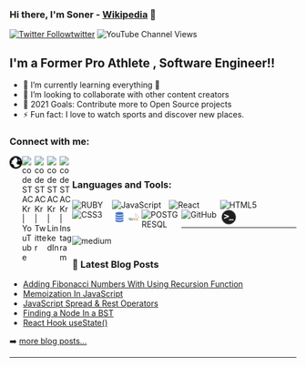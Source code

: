 ### Hi there, I'm Soner - [Wikipedia][website] 👋
[![Twitter Follow](https://img.shields.io/twitter/follow/sonermezgitci?color=1DA1F2&logo=twitter&style=for-the-badge)](https://twitter.com/intent/follow?original_referer=https%3A%2F%2Fgithub.com%2FcodeSTACKr&screen_name=sonermezgitci)[twitter]
![YouTube Channel Views](https://img.shields.io/youtube/channel/views/UCzaH3S3RW1sdCc_tJFjBIPQ?style=social)
                        

## I'm a Former Pro Athlete , Software Engineer!!

- 🌱 I’m currently learning everything 🤣
- 👯 I’m looking to collaborate with other content creators
- 🥅 2021 Goals: Contribute more to Open Source projects
- ⚡ Fun fact: I love to watch sports and discover new places.



### Connect with me:

[<img align="left" alt="codeSTACKr.com" width="22px" src="https://raw.githubusercontent.com/iconic/open-iconic/master/svg/globe.svg" />][website]
[<img align="left" alt="codeSTACKr | YouTube" width="22px" src="https://cdn.jsdelivr.net/npm/simple-icons@v3/icons/youtube.svg" />][youtube]
[<img align="left" alt="codeSTACKr | Twitter" width="22px" src="https://cdn.jsdelivr.net/npm/simple-icons@v3/icons/twitter.svg" />][twitter]
[<img align="left" alt="codeSTACKr | LinkedIn" width="22px" src="https://cdn.jsdelivr.net/npm/simple-icons@v3/icons/linkedin.svg" />][linkedin]
[<img align="left" alt="codeSTACKr | Instagram" width="22px" src="https://cdn.jsdelivr.net/npm/simple-icons@v3/icons/instagram.svg" />][instagram]

<br />

### Languages and Tools:

<img align="left" alt="RUBY" width="70px" src="https://img.shields.io/badge/Ruby-CC342D?style=for-the-badge&logo=ruby&logoColor=white" />
<img align="left" alt="JavaScript" width="100px" src="https://img.shields.io/badge/JavaScript-F7DF1E?style=for-the-badge&logo=javascript&logoColor=black" />
<img align="left" alt="React" width="90px" src="https://img.shields.io/badge/React-20232A?style=for-the-badge&logo=react&logoColor=61DAFB" />
<img align="left" alt="HTML5" width="70px" src="https://img.shields.io/badge/HTML5-E34F26?style=for-the-badge&logo=html5&logoColor=white" />
<img align="left" alt="CSS3" width="70px" src="https://img.shields.io/badge/CSS3-1572B6?style=for-the-badge&logo=css3&logoColor=white" />
<img align="left" alt="SQL" width="26px" src="https://raw.githubusercontent.com/github/explore/80688e429a7d4ef2fca1e82350fe8e3517d3494d/topics/sql/sql.png" />
<img align="left" alt="MySQL" width="26px" src="https://raw.githubusercontent.com/github/explore/80688e429a7d4ef2fca1e82350fe8e3517d3494d/topics/mysql/mysql.png"/>
<img align="left" alt="POSTGRESQL" width="70px" src="https://img.shields.io/badge/SQLite-07405E?style=for-the-badge&logo=sqlite&logoColor=white"
<img align="left" alt="Git" width="70px" src="https://raw.githubusercontent.com/github/explore/80688e429a7d4ef2fca1e82350fe8e3517d3494d/topics/git/git.png" />
<img align="left" alt="GitHub" width="70px" src="https://img.shields.io/badge/GitHub-100000?style=for-the-badge&logo=github&logoColor=white"/>
<img align="left" alt="Terminal" width="26px" src="https://raw.githubusercontent.com/github/explore/80688e429a7d4ef2fca1e82350fe8e3517d3494d/topics/terminal/terminal.png" />

<br />
<br />

---

![medium](https://img.shields.io/badge/Medium-12100E?style=for-the-badge&logo=medium&logoColor=white)
### 📕 Latest Blog Posts

<!-- BLOG-POST-LIST:START -->
- [Adding Fibonacci Numbers With Using Recursion Function](https://mezgitci9.medium.com/adding-fibonacci-numbers-with-using-recursion-function-6fe1cfdb0948)
- [Memoization In JavaScript](https://mezgitci9.medium.com/memoization-in-javascript-f76b335292ac)
- [JavaScript Spread & Rest Operators](https://mezgitci9.medium.com/javascspread-rest-operators-2435066f5fbf)
- [Finding a Node In a BST](https://mezgitci9.medium.com/finding-a-node-in-a-bst-64771a1c3536)
- [React Hook useState()](https://mezgitci9.medium.com/react-hook-usestate-5b0699ac3a)
<!-- BLOG-POST-LIST:END -->

➡️ [more blog posts...](https://mezgitci9.medium.com/)

---

  

</details>

[website]: https://en.wikipedia.org/wiki/Soner_Mezgit%C3%A7i
[twitter]: https://twitter.com/sonermezgitci
[youtube]: https://www.youtube.com/channel/UCzaH3S3RW1sdCc_tJFjBIPQ
[instagram]:https://www.instagram.com/sonermezgitci9/
[linkedin]: https://www.linkedin.com/in/sonermezgitci/

